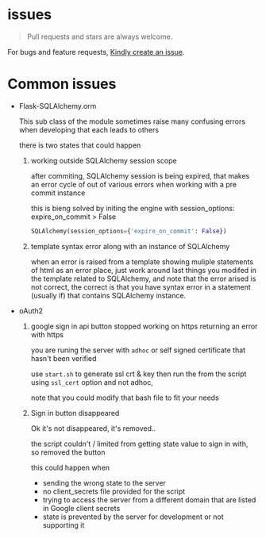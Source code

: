 # issues
> Pull requests and stars are always welcome.

For bugs and feature requests, [Kindly create an issue](/../../issues/new).


# Common issues

- Flask-SQLAlchemy.orm

    This sub class of the module sometimes raise many confusing
    errors when developing that each leads to others

    there is two states that could happen
    1. working outside SQLAlchemy session scope

        after commiting, SQLAlchemy session is being expired,
        that makes an error cycle of out of various errors when
        working with a pre commit instance

        this is bieng solved by initing the engine with
        session_options: expire_on_commit > False

        ```python
        SQLAlchemy(session_options={'expire_on_commit': False})
        ```

    
    2. template syntax error along with an instance of SQLAlchemy

        when an error is raised from a template showing muliple
        statements of html as an error place, just work around last
        things you modifed in the template related to SQLAlchemy,
        and note that the error arised is not correct, the correct
        is that you have syntax error in a statement (usually if)
        that contains SQLAlchemy instance.

- oAuth2
    1. google sign in api button stopped working on https returning
        an error with https

        you are runing the server with `adhoc` or self signed
        certificate that hasn't been verified

        use `start.sh` to generate ssl crt & key then run the from
        the script using `ssl_cert` option and not adhoc,

        note that you could modify that bash file to fit your needs

    2. Sign in button disappeared

        Ok it's not disappeared, it's removed..

        the script couldn't / limited from getting state value to
        sign in with, so removed the button

        this could happen when
        * sending the wrong state to the server
        * no client_secrets file provided for the script
        * trying to access the server from a different domain that
            are listed in Google client secrets
        * state is prevented by the server for development or
            not supporting it

